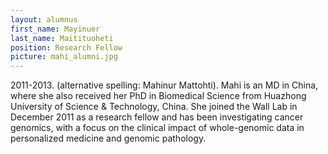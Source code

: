 ```yaml
---
layout: alumnus
first_name: Mayinuer 
last_name: Maitituoheti
position: Research Fellow
picture: mahi_alumni.jpg 
---
```


2011-2013. (alternative spelling: Mahinur Mattohti). Mahi is an MD in China, where she also received her PhD in Biomedical Science from Huazhong University of Science & Technology, China. She joined the Wall Lab in December 2011 as a research fellow and has been investigating cancer genomics, with a focus on the clinical impact of whole-genomic data in personalized medicine and genomic pathology.
